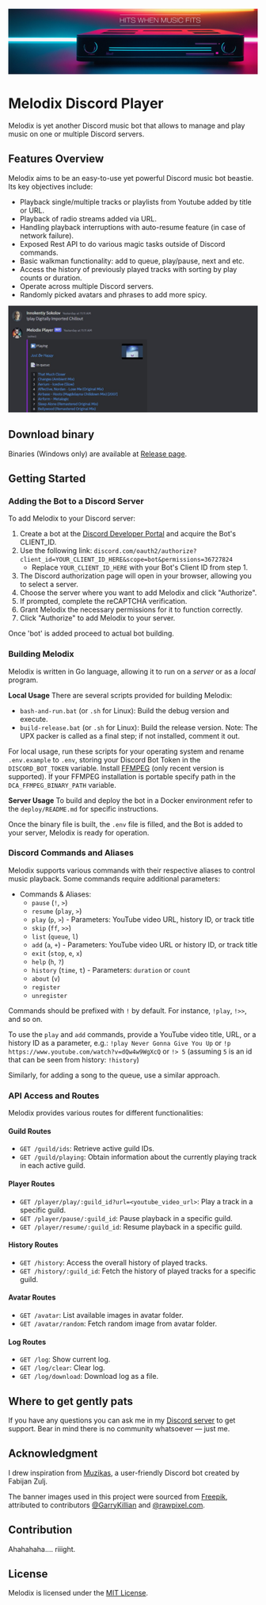 ![# Header](https://github.com/keshon/melodix-discord-player/blob/master/assets/banner.jpg)

# Melodix Discord Player

Melodix is yet another Discord music bot that allows to manage and play music on one or multiple Discord servers.

## Features Overview

Melodix aims to be an easy-to-use yet powerful Discord music bot beastie. Its key objectives include:

- Playback single/multiple tracks or playlists from Youtube added by title or URL.
- Playback of radio streams added via URL.
- Handling playback interruptions with auto-resume feature (in case of network failure).
- Exposed Rest API to do various magic tasks outside of Discord commands.
- Basic walkman functionality: add to queue, play/pause, next and etc.
- Access the history of previously played tracks with sorting by play counts or duration.
- Operate across multiple Discord servers.
- Randomly picked avatars and phrases to add more spicy.

![# Playing Example](https://github.com/keshon/melodix-discord-player/blob/master/assets/playing.jpg)

## Download binary

Binaries (Windows only) are available at [Release page](https://github.com/keshon/melodix-discord-player/releases).

## Getting Started

### Adding the Bot to a Discord Server

To add Melodix to your Discord server:

1. Create a bot at the [Discord Developer Portal](https://discord.com/developers/applications) and acquire the Bot's CLIENT_ID.
2. Use the following link: `discord.com/oauth2/authorize?client_id=YOUR_CLIENT_ID_HERE&scope=bot&permissions=36727824`
   - Replace `YOUR_CLIENT_ID_HERE` with your Bot's Client ID from step 1.
3. The Discord authorization page will open in your browser, allowing you to select a server.
4. Choose the server where you want to add Melodix and click "Authorize".
5. If prompted, complete the reCAPTCHA verification.
6. Grant Melodix the necessary permissions for it to function correctly.
7. Click "Authorize" to add Melodix to your server.

Once 'bot' is added proceed to actual bot building.

### Building Melodix

Melodix is written in Go language, allowing it to run on a *server* or as a *local* program.

**Local Usage**
There are several scripts provided for building Melodix:
  - `bash-and-run.bat` (or `.sh` for Linux): Build the debug version and execute.
  - `build-release.bat` (or `.sh` for Linux): Build the release version. Note: The UPX packer is called as a final step; if not installed, comment it out.

For local usage, run these scripts for your operating system and rename `.env.example` to `.env`, storing your Discord Bot Token in the `DISCORD_BOT_TOKEN` variable.
Install [FFMPEG](https://ffmpeg.org/) (only recent version is supported). If your FFMPEG installation is portable specify path in the `DCA_FFMPEG_BINARY_PATH` variable.

**Server Usage**
To build and deploy the bot in a Docker environment refer to the `deploy/README.md` for specific instructions.

Once the binary file is built, the `.env` file is filled, and the Bot is added to your server, Melodix is ready for operation.

### Discord Commands and Aliases

Melodix supports various commands with their respective aliases to control music playback. Some commands require additional parameters:

- Commands & Aliases:
  - `pause` (`!`, `>`)
  - `resume` (`play`, `>`)
  - `play` (`p`, `>`) - Parameters: YouTube video URL, history ID, or track title
  - `skip` (`ff`, `>>`)
  - `list` (`queue`, `l`)
  - `add` (`a`, `+`) - Parameters: YouTube video URL or history ID, or track title
  - `exit` (`stop`, `e`, `x`)
  - `help` (`h`, `?`)
  - `history` (`time`, `t`) - Parameters: `duration` or `count`
  - `about` (`v`)
  - `register`
  - `unregister`

Commands should be prefixed with `!` by default. For instance, `!play`, `!>>`, and so on.

To use the `play` and `add` commands, provide a YouTube video title, URL, or a history ID as a parameter, e.g.:
`!play Never Gonna Give You Up` 
or 
`!p https://www.youtube.com/watch?v=dQw4w9WgXcQ` 
or 
`!> 5` (assuming `5` is an id that can be seen from history: `!history`)

Similarly, for adding a song to the queue, use a similar approach.

### API Access and Routes

Melodix provides various routes for different functionalities:

#### Guild Routes

- `GET /guild/ids`: Retrieve active guild IDs.
- `GET /guild/playing`: Obtain information about the currently playing track in each active guild.

#### Player Routes

- `GET /player/play/:guild_id?url=<youtube_video_url>`: Play a track in a specific guild.
- `GET /player/pause/:guild_id`: Pause playback in a specific guild.
- `GET /player/resume/:guild_id`: Resume playback in a specific guild.

#### History Routes

- `GET /history`: Access the overall history of played tracks.
- `GET /history/:guild_id`: Fetch the history of played tracks for a specific guild.

#### Avatar Routes

- `GET /avatar`: List available images in avatar folder.
- `GET /avatar/random`: Fetch random image from avatar folder.

#### Log Routes

- `GET /log`: Show current log.
- `GET /log/clear`: Clear log.
- `GET /log/download`: Download log as a file.

## Where to get gently pats

If you have any questions you can ask me in my [Discord server](https://discord.gg/2rArYVPYfR) to get support. Bear in mind there is no community whatsoever — just me.

## Acknowledgment

I drew inspiration from [Muzikas](https://github.com/FabijanZulj/Muzikas), a user-friendly Discord bot created by Fabijan Zulj.

The banner images used in this project were sourced from [Freepik](https://www.freepik.com), attributed to contributors [@GarryKillian](https://www.freepik.com/author/garrykillian) and [@rawpixel.com](https://www.freepik.com/author/rawpixel-com).

## Contribution

Ahahahaha.... riiight.

## License

Melodix is licensed under the [MIT License](https://opensource.org/licenses/MIT).
